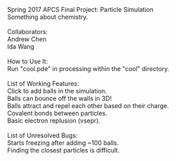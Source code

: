 <html>
Spring 2017 APCS Final Project: Particle Simulation<br>
Something about chemistry.<br>
<br>
Collaborators:<br>
Andrew Chen<br>
Ida Wang<br>
<br>
How to Use It:<br>
Run "cool.pde" in processing within the "cool" directory.<br>
<br>
List of Working Features:<br>
Click to add balls in the simulation.<br>
Balls can bounce off the walls in 3D!<br>
Balls attract and repel each other based on their charge.<br>
Covalent bonds between particles.<br>
Basic electron replusion (vsepr).<br>
<br>
List of Unresolved Bugs:<br>
Starts freezing after adding ~100 balls.<br>
Finding the closest particles is difficult.<br>
</html>

